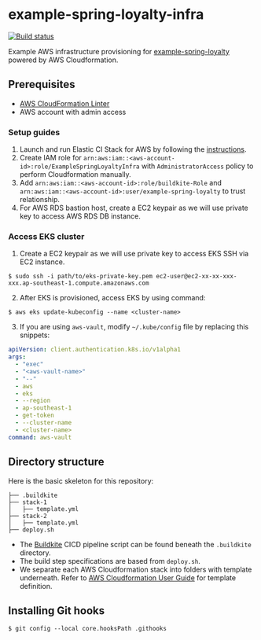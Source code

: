 # example-spring-loyalty-infra

[![Build status](https://badge.buildkite.com/81f0996a23462ca2c52b58783d7d41aa15f932494ab6205f7a.svg)](https://buildkite.com/raksit31667/example-spring-loyalty-infra)

Example AWS infrastructure provisioning
for [example-spring-loyalty](https://github.com/raksit31667/example-spring-loyalty)
powered by AWS Cloudformation.

## Prerequisites

- [AWS CloudFormation Linter](https://github.com/aws-cloudformation/cfn-lint)
- AWS account with admin access

### Setup guides

1. Launch and run Elastic CI Stack for AWS by following
   the [instructions](https://buildkite.com/docs/tutorials/elastic-ci-stack-aws).
2. Create IAM role for `arn:aws:iam::<aws-account-id>:role/ExampleSpringLoyaltyInfra`
   with `AdministratorAccess`
   policy to perform Cloudformation manually.
3. Add `arn:aws:iam::<aws-account-id>:role/buildkite-Role`
   and `arn:aws:iam::<aws-account-id>:user/example-spring-loyalty` to trust relationship.
4. For AWS RDS bastion host, create a EC2 keypair as we will use private key to access AWS RDS DB
   instance.

### Access EKS cluster

1. Create a EC2 keypair as we will use private key to access EKS SSH via EC2 instance.

```shell
$ sudo ssh -i path/to/eks-private-key.pem ec2-user@ec2-xx-xx-xxx-xxx.ap-southeast-1.compute.amazonaws.com
```

2. After EKS is provisioned, access EKS by using command:

```shell
$ aws eks update-kubeconfig --name <cluster-name>
```

3. If you are using `aws-vault`, modify `~/.kube/config` file by replacing this snippets:

```yaml
apiVersion: client.authentication.k8s.io/v1alpha1
args:
  - "exec"
  - "<aws-vault-name>"
  - "--"
  - aws
  - eks
  - --region
  - ap-southeast-1
  - get-token
  - --cluster-name
  - <cluster-name>
command: aws-vault
```

## Directory structure

Here is the basic skeleton for this repository:

```
├── .buildkite
├── stack-1
│   ├── template.yml
├── stack-2
│   ├── template.yml
├── deploy.sh
```

- The [Buildkite](https://buildkite.com/) CICD pipeline script can be found beneath the `.buildkite`
  directory.
- The build step specifications are based from `deploy.sh`.
- We separate each AWS Cloudformation stack into folders with template underneath. Refer
  to [AWS Cloudformation User Guide](https://docs.aws.amazon.com/AWSCloudFormation/latest/UserGuide/Welcome.html)
  for
  template definition.

## Installing Git hooks

```shell
$ git config --local core.hooksPath .githooks
```

